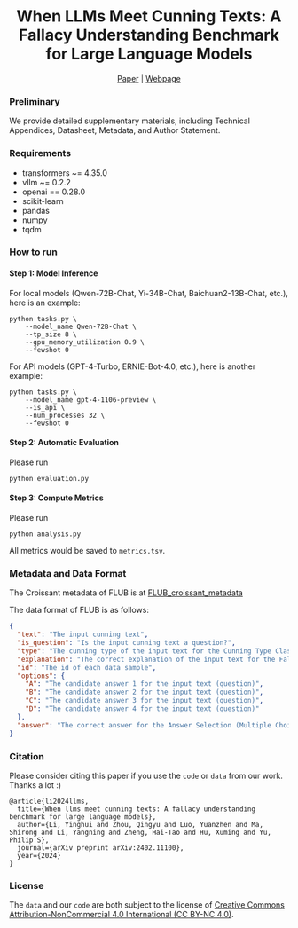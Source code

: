 <h1 align="center">When LLMs Meet Cunning Texts: A Fallacy Understanding Benchmark for Large Language Models</h1>

<p align="center">
    <a href="https://arxiv.org/abs/2402.11100">Paper</a> | <a href="https://thukelab.github.io/FLUB/">Webpage</a>
</p>

### Preliminary

We provide detailed supplementary materials, including Technical Appendices, Datasheet, Metadata, and Author Statement.

### Requirements

- transformers ~= 4.35.0
- vllm ~= 0.2.2
- openai == 0.28.0
- scikit-learn
- pandas
- numpy
- tqdm

### How to run

#### Step 1: Model Inference

For local models (Qwen-72B-Chat, Yi-34B-Chat, Baichuan2-13B-Chat, etc.), here is an example:

```shell
python tasks.py \
    --model_name Qwen-72B-Chat \
    --tp_size 8 \
    --gpu_memory_utilization 0.9 \
    --fewshot 0
```

For API models (GPT-4-Turbo, ERNIE-Bot-4.0, etc.), here is another example:

```shell
python tasks.py \
    --model_name gpt-4-1106-preview \
    --is_api \
    --num_processes 32 \
    --fewshot 0
```

#### Step 2: Automatic Evaluation

Please run

```shell
python evaluation.py
```

#### Step 3: Compute Metrics

Please run

```shell
python analysis.py
```

All metrics would be saved to `metrics.tsv`.

### Metadata and Data Format

The Croissant metadata of FLUB is at [FLUB_croissant_metadata](https://github.com/THUKElab/FLUB/blob/main/FLUB_croissant_metadata.json)

The data format of FLUB is as follows:

```json
{
  "text": "The input cunning text",
  "is_question": "Is the input cunning text a question?",
  "type": "The cunning type of the input text for the Cunning Type Classification task.",
  "explanation": "The correct explanation of the input text for the Fallacy Explanation task.",
  "id": "The id of each data sample",
  "options": {
    "A": "The candidate answer 1 for the input text (question)",
    "B": "The candidate answer 2 for the input text (question)",
    "C": "The candidate answer 3 for the input text (question)",
    "D": "The candidate answer 4 for the input text (question)"
  },
  "answer": "The correct answer for the Answer Selection (Multiple Choice) task."
}
```



### Citation

Please consider citing this paper if you use the `code` or `data` from our work. Thanks a lot :)

```
@article{li2024llms,
  title={When llms meet cunning texts: A fallacy understanding benchmark for large language models},
  author={Li, Yinghui and Zhou, Qingyu and Luo, Yuanzhen and Ma, Shirong and Li, Yangning and Zheng, Hai-Tao and Hu, Xuming and Yu, Philip S},
  journal={arXiv preprint arXiv:2402.11100},
  year={2024}
}
```

### License
The  `data` and our `code` are both subject to the license of [Creative Commons Attribution-NonCommercial 4.0 International (CC BY-NC 4.0)](./LICENSE).
